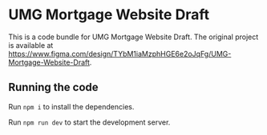 
  # UMG Mortgage Website Draft

  This is a code bundle for UMG Mortgage Website Draft. The original project is available at https://www.figma.com/design/TYbM1iaMzphHGE6e2oJqFg/UMG-Mortgage-Website-Draft.

  ## Running the code

  Run `npm i` to install the dependencies.

  Run `npm run dev` to start the development server.
  